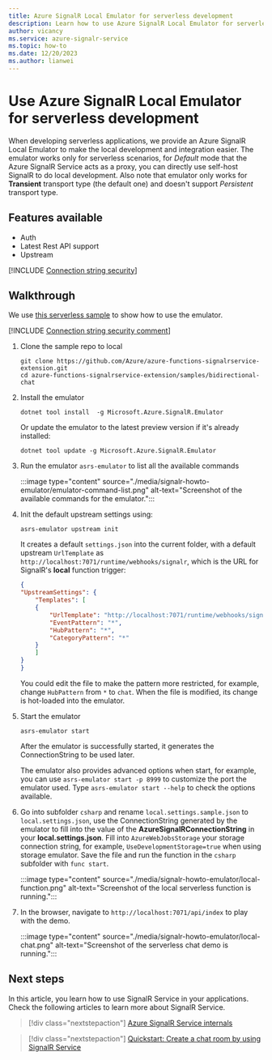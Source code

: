 ```yaml
---
title: Azure SignalR Local Emulator for serverless development
description: Learn how to use Azure SignalR Local Emulator for serverless development
author: vicancy
ms.service: azure-signalr-service
ms.topic: how-to
ms.date: 12/20/2023
ms.author: lianwei 
---
```


# Use Azure SignalR Local Emulator for serverless development

When developing serverless applications, we provide an Azure SignalR Local Emulator to make the local development and integration easier. The emulator works only for serverless scenarios, for *Default* mode that the Azure SignalR Service acts as a proxy, you can directly use self-host SignalR to do local development. Also note that emulator only works for **Transient** transport type (the default one) and doesn't support *Persistent* transport type.

## Features available
* Auth
* Latest Rest API support
* Upstream

[!INCLUDE [Connection string security](includes/signalr-connection-string-security.md)]

## Walkthrough

We use [this serverless sample](https://github.com/Azure/azure-functions-signalrservice-extension/tree/3e87c3ce277265866ca9d0bf51bb9c7ecea39e14/samples/bidirectional-chat) to show how to use the emulator.

[!INCLUDE [Connection string security comment](includes/signalr-connection-string-security-comment.md)]

1. Clone the sample repo to local
    ```
    git clone https://github.com/Azure/azure-functions-signalrservice-extension.git
    cd azure-functions-signalrservice-extension/samples/bidirectional-chat
    ```

2. Install the emulator

    ```
    dotnet tool install  -g Microsoft.Azure.SignalR.Emulator
    ```
    Or update the emulator to the latest preview version if it's already installed:
    ```
    dotnet tool update -g Microsoft.Azure.SignalR.Emulator
    ```

3. Run the emulator `asrs-emulator` to list all the available commands

    :::image type="content" source="./media/signalr-howto-emulator/emulator-command-list.png" alt-text="Screenshot of the available commands for the emulator.":::

4. Init the default upstream settings using:
    ```
    asrs-emulator upstream init
    ```

    It creates a default `settings.json` into the current folder, with a default upstream `UrlTemplate` as `http://localhost:7071/runtime/webhooks/signalr`, which is the URL for SignalR's **local** function trigger:
    ```json
    {
    "UpstreamSettings": {
        "Templates": [
        {
            "UrlTemplate": "http://localhost:7071/runtime/webhooks/signalr",
            "EventPattern": "*",
            "HubPattern": "*",
            "CategoryPattern": "*"
        }
        ]
    }
    }
    ```

    You could edit the file to make the pattern more restricted, for example, change `HubPattern` from `*` to `chat`. When the file is modified, its change is hot-loaded into the emulator.

5. Start the emulator
    ```
    asrs-emulator start
    ```

    After the emulator is successfully started, it generates the ConnectionString to be used later.

    The emulator also provides advanced options when start, for example, you can use `asrs-emulator start -p 8999` to customize the port the emulator used. Type `asrs-emulator start --help` to check the options available.

6. Go into subfolder `csharp` and rename `local.settings.sample.json` to `local.settings.json`, use the ConnectionString generated by the emulator to fill into the value of the **AzureSignalRConnectionString** in your **local.settings.json**. Fill into `AzureWebJobsStorage` your storage connection string, for example, `UseDevelopmentStorage=true` when using storage emulator. Save the file and run the function in the `csharp` subfolder with `func start`.

    :::image type="content" source="./media/signalr-howto-emulator/local-function.png" alt-text="Screenshot of the local serverless function is running.":::

7. In the browser, navigate to `http://localhost:7071/api/index` to play with the demo.

    :::image type="content" source="./media/signalr-howto-emulator/local-chat.png" alt-text="Screenshot of the serverless chat demo is running.":::

## Next steps

In this article, you learn how to use SignalR Service in your applications. Check the following articles to learn more about SignalR Service.

> [!div class="nextstepaction"]
> [Azure SignalR Service internals](./signalr-concept-internals.md)

> [!div class="nextstepaction"]
> [Quickstart: Create a chat room by using SignalR Service](./signalr-quickstart-dotnet-core.md)
